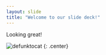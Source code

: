 ```yaml
---
layout: slide
title: "Welcome to our slide deck!"
---
```


Looking great!

![defunktocat](https://octodex.github.com/images/defunktocat.png)
{: .center}
